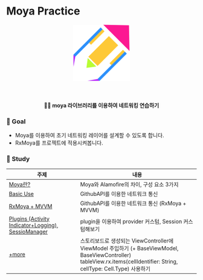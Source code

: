 # Moya Practice
<p align="center">
  <img src="https://github.com/Moya/Moya/blob/master/web/logo_github.png?raw=true" width="150"/>
</p>
<br />
<h4 align="center"> 👼🏻 moya 라이브러리를 이용하여 네트워킹 연습하기 </h3>

<h3> 🔫 Goal </h3>

- Moya를 이용하여 초기 네트워킹 레이어를 설계할 수 있도록 합니다.
- RxMoya를 프로젝트에 적용시켜봅니다.

<h3> 🚀 Study </h3>

| 주제                                      | 내용                                               |
| -------------------------------------------------------- | -------------------------------------------------- |
| [Moya란?](https://wodyios.tistory.com/23) | Moya와 Alamofire의 차이, 구성 요소 3가지 |
| [Basic Use](https://github.com/wody27/moya-practice/blob/main/Docs/BasicUse.md)                             | GithubAPI를 이용한 네트워크 통신                         |
| [RxMoya + MVVM](https://github.com/wody27/moya-practice/blob/main/Docs/RxMoya+MVVM.md)                         | GithubAPI를 이용한 네트워크 통신 (RxMoya + MVVM)         |
| [Plugins (Activity Indicator+Logging), SessioManager](https://github.com/wody27/moya-practice/blob/main/Docs/plugins.md)  |            plugin을 이용하여 provider 커스텀, Session 커스텀해보기                             |                                                    |                                       |
| [+more](https://github.com/wody27/moya-practice/blob/main/Docs/+more.md)                               |                                       스토리보드로 생성되는 ViewController에 ViewModel 주입하기 (+ BaseViewModel, BaseViewController) <br /> tableView.rx.items(cellIdentifier: String, cellType: Cell.Type) 사용하기              |

